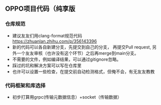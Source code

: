 ## OPPO项目代码（纯享版
### 仓库规范
* 建议友友们用clang-format规范代码
https://zhuanlan.zhihu.com/p/356143396
* 新的代码可以各自新建分支，先提交到自己的分支，
再提交Pull request, 另外一个友友审核（也许没有这个环节）之后再merge到main分支。
* 不需要的文件，例如编译结果，可以通过gitignore忽略。
* 踩过的坑和解决方案可以写在仓库里
* 也许可以设置一些检查，在提交前自动检测格式，但俺不会，有无友友教教


### 代码框架和库选择
* 初步打算用grpc(传输元数据信息）+socket（传输数据）
